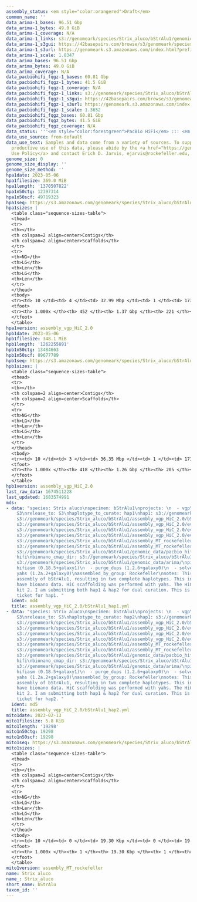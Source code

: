 ```yaml
---
assembly_status: <em style="color:orangered">Draft</em>
common_name: ''
data_arima-1_bases: 96.51 Gbp
data_arima-1_bytes: 49.0 GiB
data_arima-1_coverage: N/A
data_arima-1_links: s3://genomeark/species/Strix_aluco/bStrAlu1/genomic_data/arima/<br>
data_arima-1_s3gui: https://42basepairs.com/browse/s3/genomeark/species/Strix_aluco/bStrAlu1/genomic_data/arima/
data_arima-1_s3url: https://genomeark.s3.amazonaws.com/index.html?prefix=species/Strix_aluco/bStrAlu1/genomic_data/arima/
data_arima-1_scale: 1.8347
data_arima_bases: 96.51 Gbp
data_arima_bytes: 49.0 GiB
data_arima_coverage: N/A
data_pacbiohifi_fqgz-1_bases: 60.81 Gbp
data_pacbiohifi_fqgz-1_bytes: 41.5 GiB
data_pacbiohifi_fqgz-1_coverage: N/A
data_pacbiohifi_fqgz-1_links: s3://genomeark/species/Strix_aluco/bStrAlu1/genomic_data/pacbio_hifi/<br>
data_pacbiohifi_fqgz-1_s3gui: https://42basepairs.com/browse/s3/genomeark/species/Strix_aluco/bStrAlu1/genomic_data/pacbio_hifi/
data_pacbiohifi_fqgz-1_s3url: https://genomeark.s3.amazonaws.com/index.html?prefix=species/Strix_aluco/bStrAlu1/genomic_data/pacbio_hifi/
data_pacbiohifi_fqgz-1_scale: 1.3652
data_pacbiohifi_fqgz_bases: 60.81 Gbp
data_pacbiohifi_fqgz_bytes: 41.5 GiB
data_pacbiohifi_fqgz_coverage: N/A
data_status: '''<em style="color:forestgreen">PacBio HiFi</em> ::: <em style="color:forestgreen">Arima</em>'''
data_use_source: from-default
data_use_text: Samples and data come from a variety of sources. To support fair and
  productive use of this data, please abide by the <a href="https://genome10k.soe.ucsc.edu/data-use-policies/">Data
  Use Policy</a> and contact Erich D. Jarvis, ejarvis@rockefeller.edu, with any questions.
genome_size: 0
genome_size_display: ''
genome_size_method: ''
hpa1date: 2023-05-06
hpa1filesize: 369.0 MiB
hpa1length: '1370507822'
hpa1n50ctg: 12397314
hpa1n50scf: 49719323
hpa1seq: https://s3.amazonaws.com/genomeark/species/Strix_aluco/bStrAlu1/assembly_vgp_HiC_2.0/bStrAlu1.HiC.hap1.20230506.fasta.gz
hpa1sizes: |
  <table class="sequence-sizes-table">
  <thead>
  <tr>
  <th></th>
  <th colspan=2 align=center>Contigs</th>
  <th colspan=2 align=center>Scaffolds</th>
  </tr>
  <tr>
  <th>NG</th>
  <th>LG</th>
  <th>Len</th>
  <th>LG</th>
  <th>Len</th>
  </tr>
  </thead>
  <tbody>
  <tr><td> 10 </td><td> 4 </td><td> 32.99 Mbp </td><td> 1 </td><td> 173.08 Mbp </td></tr><tr><td> 20 </td><td> 8 </td><td> 26.51 Mbp </td><td> 2 </td><td> 138.11 Mbp </td></tr><tr><td> 30 </td><td> 14 </td><td> 22.53 Mbp </td><td> 3 </td><td> 133.21 Mbp </td></tr><tr><td> 40 </td><td> 22 </td><td> 16.68 Mbp </td><td> 4 </td><td> 132.25 Mbp </td></tr><tr style="background-color:#cccccc;"><td> 50 </td><td> 31 </td><td style="background-color:#88ff88;"> 12.40 Mbp </td><td> 6 </td><td style="background-color:#88ff88;"> 49.72 Mbp </td></tr><tr><td> 60 </td><td> 43 </td><td> 10.11 Mbp </td><td> 9 </td><td> 40.17 Mbp </td></tr><tr><td> 70 </td><td> 59 </td><td> 7.50 Mbp </td><td> 13 </td><td> 27.90 Mbp </td></tr><tr><td> 80 </td><td> 85 </td><td> 3.93 Mbp </td><td> 19 </td><td> 20.03 Mbp </td></tr><tr><td> 90 </td><td> 131 </td><td> 2.21 Mbp </td><td> 29 </td><td> 8.98 Mbp </td></tr><tr><td> 100 </td><td> 452 </td><td> 20.89 Kbp </td><td> 221 </td><td> 20.89 Kbp </td></tr></tbody>
  <tfoot>
  <tr><th> 1.000x </th><th> 452 </th><th> 1.37 Gbp </th><th> 221 </th><th> 1.37 Gbp </th></tr>
  </tfoot>
  </table>
hpa1version: assembly_vgp_HiC_2.0
hpb1date: 2023-05-06
hpb1filesize: 348.1 MiB
hpb1length: '1262255891'
hpb1n50ctg: 13484663
hpb1n50scf: 89677789
hpb1seq: https://s3.amazonaws.com/genomeark/species/Strix_aluco/bStrAlu1/assembly_vgp_HiC_2.0/bStrAlu1.HiC.hap2.20230506.fasta.gz
hpb1sizes: |
  <table class="sequence-sizes-table">
  <thead>
  <tr>
  <th></th>
  <th colspan=2 align=center>Contigs</th>
  <th colspan=2 align=center>Scaffolds</th>
  </tr>
  <tr>
  <th>NG</th>
  <th>LG</th>
  <th>Len</th>
  <th>LG</th>
  <th>Len</th>
  </tr>
  </thead>
  <tbody>
  <tr><td> 10 </td><td> 3 </td><td> 36.35 Mbp </td><td> 1 </td><td> 171.69 Mbp </td></tr><tr><td> 20 </td><td> 7 </td><td> 25.82 Mbp </td><td> 2 </td><td> 137.13 Mbp </td></tr><tr><td> 30 </td><td> 12 </td><td> 21.54 Mbp </td><td> 3 </td><td> 132.66 Mbp </td></tr><tr><td> 40 </td><td> 19 </td><td> 17.51 Mbp </td><td> 4 </td><td> 132.33 Mbp </td></tr><tr style="background-color:#cccccc;"><td> 50 </td><td> 27 </td><td style="background-color:#88ff88;"> 13.48 Mbp </td><td> 5 </td><td style="background-color:#88ff88;"> 89.68 Mbp </td></tr><tr><td> 60 </td><td> 37 </td><td> 11.24 Mbp </td><td> 8 </td><td> 38.56 Mbp </td></tr><tr><td> 70 </td><td> 50 </td><td> 7.68 Mbp </td><td> 12 </td><td> 25.00 Mbp </td></tr><tr><td> 80 </td><td> 73 </td><td> 4.16 Mbp </td><td> 17 </td><td> 21.16 Mbp </td></tr><tr><td> 90 </td><td> 114 </td><td> 2.12 Mbp </td><td> 27 </td><td> 7.60 Mbp </td></tr><tr><td> 100 </td><td> 418 </td><td> 14.22 Kbp </td><td> 205 </td><td> 14.22 Kbp </td></tr></tbody>
  <tfoot>
  <tr><th> 1.000x </th><th> 418 </th><th> 1.26 Gbp </th><th> 205 </th><th> 1.26 Gbp </th></tr>
  </tfoot>
  </table>
hpb1version: assembly_vgp_HiC_2.0
last_raw_data: 1674511228
last_updated: 1683574991
mds:
- data: "species: Strix aluco\nspecimen: bStrAlu1\nprojects: \n  - vgp\ndata_location:
    S3\nrelease_to: S3\nhaplotype_to_curate: hap1\nhap1: s3://genomeark/species/Strix_aluco/bStrAlu1/assembly_vgp_HiC_2.0/bStrAlu1.HiC.hap1.20230506.fasta.gz\nhap2:
    s3://genomeark/species/Strix_aluco/bStrAlu1/assembly_vgp_HiC_2.0/bStrAlu1.HiC.hap2.20230506.fasta.gz\npretext_hap1:
    s3://genomeark/species/Strix_aluco/bStrAlu1/assembly_vgp_HiC_2.0/evaluation/hap1/pretext/bStrAlu1_hap1__s2_heatmap.pretext\npretext_hap2:
    s3://genomeark/species/Strix_aluco/bStrAlu1/assembly_vgp_HiC_2.0/evaluation/hap2/pretext/bStrAlu1_hap2__s2_heatmap.pretext\nkmer_spectra_img:
    s3://genomeark/species/Strix_aluco/bStrAlu1/assembly_vgp_HiC_2.0/evaluation/merqury_postpurge/bStrAlu1_png/\nmito:
    s3://genomeark/species/Strix_aluco/bStrAlu1/assembly_MT_rockefeller/bStrAlu1.MT.20230213.fasta.gz\nmito_gb:
    s3://genomeark/species/Strix_aluco/bStrAlu1/assembly_MT_rockefeller/bStrAlu1.MT.20230213.gb\npacbio_read_dir:
    s3://genomeark/species/Strix_aluco/bStrAlu1/genomic_data/pacbio_hifi/\npacbio_read_type:
    hifi\nbionano_cmap_dir: s3://genomeark/species/Strix_aluco/bStrAlu1/genomic_data/bionano/\nhic_read_dir:
    s3://genomeark/species/Strix_aluco/bStrAlu1/genomic_data/arima/\npipeline:\n  -
    hifiasm (0.18.5+galaxy1)\n  - purge_dups (1.2.6+galaxy0)\n  - solve (3.7)\n  -
    yahs (1.2a.2+galaxy0)\nassembled_by_group: Rockefeller\nnotes: This was a hifiasm-HiC
    assembly of bStrAlu1, resulting in two complete haplotypes. This individual did
    have bionano data. HiC scaffolding was performed with yahs. The HiC prep was Arima
    kit 2. I am submitting both hap1 & hap2 for dual curation. This is the curation
    ticket for hap1. "
  ident: md4
  title: assembly_vgp_HiC_2.0/bStrAlu1_hap1.yml
- data: "species: Strix aluco\nspecimen: bStrAlu1\nprojects: \n  - vgp\ndata_location:
    S3\nrelease_to: S3\nhaplotype_to_curate: hap2\nhap1: s3://genomeark/species/Strix_aluco/bStrAlu1/assembly_vgp_HiC_2.0/bStrAlu1.HiC.hap1.20230506.fasta.gz\nhap2:
    s3://genomeark/species/Strix_aluco/bStrAlu1/assembly_vgp_HiC_2.0/bStrAlu1.HiC.hap2.20230506.fasta.gz\npretext_hap1:
    s3://genomeark/species/Strix_aluco/bStrAlu1/assembly_vgp_HiC_2.0/evaluation/hap1/pretext/bStrAlu1_hap1__s2_heatmap.pretext\npretext_hap2:
    s3://genomeark/species/Strix_aluco/bStrAlu1/assembly_vgp_HiC_2.0/evaluation/hap2/pretext/bStrAlu1_hap2__s2_heatmap.pretext\nkmer_spectra_img:
    s3://genomeark/species/Strix_aluco/bStrAlu1/assembly_vgp_HiC_2.0/evaluation/merqury_postpurge/bStrAlu1_png/\nmito:
    s3://genomeark/species/Strix_aluco/bStrAlu1/assembly_MT_rockefeller/bStrAlu1.MT.20230213.fasta.gz\nmito_gb:
    s3://genomeark/species/Strix_aluco/bStrAlu1/assembly_MT_rockefeller/bStrAlu1.MT.20230213.gb\npacbio_read_dir:
    s3://genomeark/species/Strix_aluco/bStrAlu1/genomic_data/pacbio_hifi/\npacbio_read_type:
    hifi\nbionano_cmap_dir: s3://genomeark/species/Strix_aluco/bStrAlu1/genomic_data/bionano/\nhic_read_dir:
    s3://genomeark/species/Strix_aluco/bStrAlu1/genomic_data/arima/\npipeline:\n  -
    hifiasm (0.18.5+galaxy1)\n  - purge_dups (1.2.6+galaxy0)\n  - solve (3.7)\n  -
    yahs (1.2a.2+galaxy0)\nassembled_by_group: Rockefeller\nnotes: This was a hifiasm-HiC
    assembly of bStrAlu1, resulting in two complete haplotypes. This individual did
    have bionano data. HiC scaffolding was performed with yahs. The HiC prep was Arima
    kit 2. I am submitting both hap1 & hap2 for dual curation. This is the curation
    ticket for hap2. "
  ident: md5
  title: assembly_vgp_HiC_2.0/bStrAlu1_hap2.yml
mito1date: 2023-02-13
mito1filesize: 5.8 KiB
mito1length: '19298'
mito1n50ctg: 19298
mito1n50scf: 19298
mito1seq: https://s3.amazonaws.com/genomeark/species/Strix_aluco/bStrAlu1/assembly_MT_rockefeller/bStrAlu1.MT.20230213.fasta.gz
mito1sizes: |
  <table class="sequence-sizes-table">
  <thead>
  <tr>
  <th></th>
  <th colspan=2 align=center>Contigs</th>
  <th colspan=2 align=center>Scaffolds</th>
  </tr>
  <tr>
  <th>NG</th>
  <th>LG</th>
  <th>Len</th>
  <th>LG</th>
  <th>Len</th>
  </tr>
  </thead>
  <tbody>
  <tr><td> 10 </td><td> 0 </td><td> 19.30 Kbp </td><td> 0 </td><td> 19.30 Kbp </td></tr><tr><td> 20 </td><td> 0 </td><td> 19.30 Kbp </td><td> 0 </td><td> 19.30 Kbp </td></tr><tr><td> 30 </td><td> 0 </td><td> 19.30 Kbp </td><td> 0 </td><td> 19.30 Kbp </td></tr><tr><td> 40 </td><td> 0 </td><td> 19.30 Kbp </td><td> 0 </td><td> 19.30 Kbp </td></tr><tr style="background-color:#cccccc;"><td> 50 </td><td> 0 </td><td style="background-color:#ff8888;"> 19.30 Kbp </td><td> 0 </td><td style="background-color:#ff8888;"> 19.30 Kbp </td></tr><tr><td> 60 </td><td> 0 </td><td> 19.30 Kbp </td><td> 0 </td><td> 19.30 Kbp </td></tr><tr><td> 70 </td><td> 0 </td><td> 19.30 Kbp </td><td> 0 </td><td> 19.30 Kbp </td></tr><tr><td> 80 </td><td> 0 </td><td> 19.30 Kbp </td><td> 0 </td><td> 19.30 Kbp </td></tr><tr><td> 90 </td><td> 0 </td><td> 19.30 Kbp </td><td> 0 </td><td> 19.30 Kbp </td></tr><tr><td> 100 </td><td> 0 </td><td> 19.30 Kbp </td><td> 0 </td><td> 19.30 Kbp </td></tr></tbody>
  <tfoot>
  <tr><th> 1.000x </th><th> 1 </th><th> 19.30 Kbp </th><th> 1 </th><th> 19.30 Kbp </th></tr>
  </tfoot>
  </table>
mito1version: assembly_MT_rockefeller
name: Strix aluco
name_: Strix_aluco
short_name: bStrAlu
taxon_id: ''
---
```

